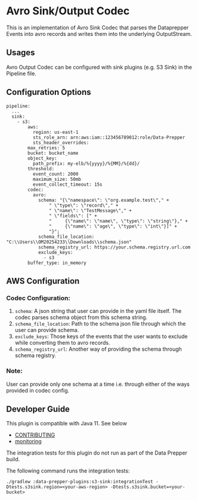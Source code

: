 # Avro Sink/Output Codec

This is an implementation of Avro Sink Codec that parses the Dataprepper Events into avro records and writes them into the underlying OutputStream.

## Usages

Avro Output Codec can be configured with sink plugins (e.g. S3 Sink) in the Pipeline file. 

## Configuration Options

```
pipeline:
  ...
  sink:
    - s3:
        aws:
          region: us-east-1
          sts_role_arn: arn:aws:iam::123456789012:role/Data-Prepper
          sts_header_overrides:
        max_retries: 5
        bucket: bucket_name
        object_key:
          path_prefix: my-elb/%{yyyy}/%{MM}/%{dd}/
        threshold:
          event_count: 2000
          maximum_size: 50mb
          event_collect_timeout: 15s
        codec:
          avro:
            schema: "{\"namespace\": \"org.example.test\"," +
                " \"type\": \"record\"," +
                " \"name\": \"TestMessage\"," +
                " \"fields\": [" +
                "     {\"name\": \"name\", \"type\": \"string\"}," +
                "     {\"name\": \"age\", \"type\": \"int\"}]" +
                "}";
            schema_file_location: "C:\\Users\\OM20254233\\Downloads\\schema.json"
            schema_registry_url: https://your.schema.registry.url.com
            exclude_keys:
              - s3
        buffer_type: in_memory
```

## AWS Configuration

### Codec Configuration:

1) `schema`: A json string that user can provide in the yaml file itself. The codec parses schema object from this schema string. 
2) `schema_file_location`: Path to the schema json file through which the user can provide schema.
3) `exclude_keys`: Those keys of the events that the user wants to exclude while converting them to avro records.
4) `schema_registry_url`: Another way of providing the schema through schema registry.

### Note:

User can provide only one schema at a time i.e. through either of the ways provided in codec config.

## Developer Guide

This plugin is compatible with Java 11. See below

- [CONTRIBUTING](https://github.com/opensearch-project/data-prepper/blob/main/CONTRIBUTING.md)
- [monitoring](https://github.com/opensearch-project/data-prepper/blob/main/docs/monitoring.md)

The integration tests for this plugin do not run as part of the Data Prepper build.

The following command runs the integration tests:

```
./gradlew :data-prepper-plugins:s3-sink:integrationTest -Dtests.s3sink.region=<your-aws-region> -Dtests.s3sink.bucket=<your-bucket>
```
